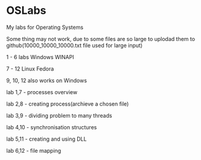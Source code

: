 # OSLabs
My labs for Operating Systems

Some thing may not work, due to some files are so large to uplodad them to github(10000_10000_10000.txt file used for large input)

1 - 6 labs Windows WINAPI

7 - 12 Linux Fedora

9, 10, 12 also works on Windows

lab 1,7 - processes overview

lab 2,8 - creating process(archieve a chosen file)

lab 3,9 - dividing problem to many threads

lab 4,10 - synchronisation structures

lab 5,11 - creating and using DLL 

lab 6,12 - file mapping
